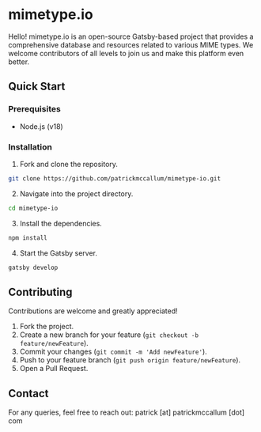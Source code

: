 # mimetype.io

Hello! mimetype.io is an open-source Gatsby-based project that provides a comprehensive database and resources related to various MIME types. We welcome contributors of all levels to join us and make this platform even better.

## Quick Start

### Prerequisites

- Node.js (v18)

### Installation

1. Fork and clone the repository.

```bash
git clone https://github.com/patrickmccallum/mimetype-io.git
```

2. Navigate into the project directory.

```bash
cd mimetype-io
```

3. Install the dependencies.

```bash
npm install
```

4. Start the Gatsby server.

```bash
gatsby develop
```

## Contributing

Contributions are welcome and greatly appreciated!

1. Fork the project.
2. Create a new branch for your feature (`git checkout -b feature/newFeature`).
3. Commit your changes (`git commit -m 'Add newFeature'`).
4. Push to your feature branch (`git push origin feature/newFeature`).
5. Open a Pull Request.

## Contact

For any queries, feel free to reach out: patrick [at] patrickmccallum [dot] com
